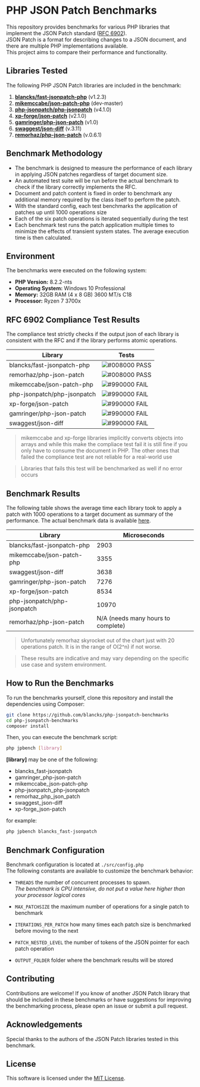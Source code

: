# PHP JSON Patch Benchmarks

This repository provides benchmarks for various PHP libraries that implement the JSON Patch standard ([RFC 6902](https://datatracker.ietf.org/doc/html/rfc6902)). \
JSON Patch is a format for describing changes to a JSON document, and there are multiple PHP implementations available. \
This project aims to compare their performance and functionality.


## Libraries Tested

The following PHP JSON Patch libraries are included in the benchmark:

1. [**blancks/fast-jsonpatch-php**](https://github.com/blancks/fast-jsonpatch-php) (v1.2.3)
2. [**mikemccabe/json-patch-php**](https://github.com/mikemccabe/json-patch-php) (dev-master)
3. [**php-jsonpatch/php-jsonpatch**](https://github.com/raphaelstolt/php-jsonpatch) (v4.1.0)
4. [**xp-forge/json-patch**](https://github.com/xp-forge/json-patch) (v2.1.0)
5. [**gamringer/php-json-patch**](https://github.com/gamringer/JSONPatch) (v1.0)
6. [**swaggest/json-diff**](https://github.com/swaggest/json-diff) (v.3.11)
7. [**remorhaz/php-json-patch**](https://github.com/remorhaz/php-json-patch) (v.0.6.1)


## Benchmark Methodology

* The benchmark is designed to measure the performance of each library in applying JSON patches regardless of target document size.
* An automated test suite will be run before the actual benchmark to check if the library correctly implements the RFC.
* Document and patch content is fixed in order to benchmark any additional memory required by the class itself to perform the patch.
* With the standard config, each test benchmarks the application of patches up until 1000 operations size
* Each of the six patch operations is iterated sequentially during the test
* Each benchmark test runs the patch application multiple times to minimize the effects of transient system states. The average execution time is then calculated.


## Environment

The benchmarks were executed on the following system:

- **PHP Version:** 8.2.2-nts
- **Operating System:** Windows 10 Professional
- **Memory:** 32GB RAM (4 x 8 GB) 3600 MT/s C18
- **Processor:** Ryzen 7 3700x


## RFC 6902 Compliance Test Results

The compliance test strictly checks if the output json of each library is consistent with the RFC and if the library performs atomic operations.

| Library                     | Tests                                                         |
|-----------------------------|---------------------------------------------------------------|
| blancks/fast-jsonpatch-php  | ![#008000](https://placehold.co/15x15/008000/008000.png) PASS |
| remorhaz/php-json-patch     | ![#008000](https://placehold.co/15x15/008000/008000.png) PASS |
| mikemccabe/json-patch-php   | ![#990000](https://placehold.co/15x15/990000/990000.png) FAIL |
| php-jsonpatch/php-jsonpatch | ![#990000](https://placehold.co/15x15/990000/990000.png) FAIL |
| xp-forge/json-patch         | ![#990000](https://placehold.co/15x15/990000/990000.png) FAIL |
| gamringer/php-json-patch    | ![#990000](https://placehold.co/15x15/990000/990000.png) FAIL |
| swaggest/json-diff          | ![#990000](https://placehold.co/15x15/990000/990000.png) FAIL |

> mikemccabe and xp-forge libraries implicitly converts objects into arrays and while this make the compliace test fail it is still fine if you only have to consume the document in PHP. The other ones that failed the compliance test are not reliable for a real-world use

> Libraries that fails this test will be benchmarked as well if no error occurs

## Benchmark Results 

The following table shows the average time each library took to apply a patch with 1000 operations to a target document as summary of the performance. 
The actual benchmark data is available [here](https://docs.google.com/spreadsheets/d/1ZTDWh1k-zzhYHqZB3JMD2WRV0bPRIWUMRbLiMJhMLHk/edit?usp=sharing).

| Library                     | Microseconds                       |
|-----------------------------|------------------------------------|
| blancks/fast-jsonpatch-php  | 2903                               |
| mikemccabe/json-patch-php   | 3355                               |
| swaggest/json-diff          | 3638                               |
| gamringer/php-json-patch    | 7276                               |
| xp-forge/json-patch         | 8534                               |
| php-jsonpatch/php-jsonpatch | 10970                              |
| remorhaz/php-json-patch     | N/A (needs many hours to complete) |

> Unfortunately remorhaz skyrocket out of the chart just with 20 operations patch. It is in the range of O(2^n) if not worse.

> These results are indicative and may vary depending on the specific use case and system environment.

## How to Run the Benchmarks

To run the benchmarks yourself, clone this repository and install the dependencies using Composer:

```bash
git clone https://github.com/blancks/php-jsonpatch-benchmarks
cd php-jsonpatch-benchmarks
composer install
```

Then, you can execute the benchmark script:
```bash
php jpbench [library]
```

**[library]** may be one of the following:
* blancks_fast-jsonpatch
* gamringer_php-json-patch
* mikemccabe_json-patch-php
* php-jsonpatch_php-jsonpatch
* remorhaz_php_json_patch
* swaggest_json-diff
* xp-forge_json-patch

for example:
```bash
php jpbench blancks_fast-jsonpatch
```


## Benchmark Configuration

Benchmark configuration is located at `./src/config.php` \
The following constants are available to customize the benchmark behavior:

* `THREADS` the number of concurrent processes to spawn. \
  _The benchmark is CPU intensive, do not put a value here higher than your processor logical cores_


* `MAX_PATCHSIZE` the maximum number of operations for a single patch to benchmark


* `ITERATIONS_PER_PATCH` how many times each patch size is benchmarked before moving to the next


* `PATCH_NESTED_LEVEL` the number of tokens of the JSON pointer for each patch operation


* `OUTPUT_FOLDER` folder where the benchmark results will be stored


## Contributing

Contributions are welcome! If you know of another JSON Patch library that should be included in these benchmarks or have suggestions for improving the benchmarking process, please open an issue or submit a pull request.


## Acknowledgements

Special thanks to the authors of the JSON Patch libraries tested in this benchmark.


## License

This software is licensed under the [MIT License](LICENSE.md).
